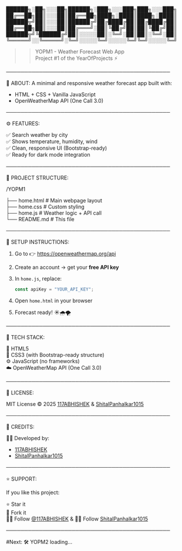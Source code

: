 ██████╗░██╗░░░██╗██████╗░███╗░░░███╗███╗░░░███╗  
██╔══██╗██║░░░██║██╔══██╗████╗░████║████╗░████║  
██████╦╝██║░░░██║██████╔╝██╔████╔██║██╔████╔██║  
██╔══██╗██║░░░██║██╔═══╝░██║╚██╔╝██║██║╚██╔╝██║  
██████╦╝╚██████╔╝██║░░░░░██║░╚═╝░██║██║░╚═╝░██║  
╚═════╝░░╚═════╝░╚═╝░░░░░╚═╝░░░░░╚═╝╚═╝░░░░░╚═╝

> > YOPM1 - Weather Forecast Web App  
> > Project #1 of the YearOfProjects ⚡

─────────────────────────────────────────────

🧠 ABOUT:
A minimal and responsive weather forecast app built with:

- HTML + CSS + Vanilla JavaScript
- OpenWeatherMap API (One Call 3.0)

─────────────────────────────────────────────

⚙️ FEATURES:

 ✅ Search weather by city  
 ✅ Shows temperature, humidity, wind  
 ✅ Clean, responsive UI (Bootstrap-ready)  
 ✅ Ready for dark mode integration

─────────────────────────────────────────────

📁 PROJECT STRUCTURE:

/YOPM1

├── home.html # Main webpage layout  
 ├── home.css # Custom styling  
 ├── home.js # Weather logic + API call  
 └── README.md # This file

─────────────────────────────────────────────

🔐 SETUP INSTRUCTIONS:

1. Go to 👉 https://openweathermap.org/api
2. Create an account → get your **free API key**
3. In `home.js`, replace:

   ```js
   const apiKey = "YOUR_API_KEY";
   ```

4. Open `home.html` in your browser
5. Forecast ready! ☀️🌧️🌪️

─────────────────────────────────────────────

🧪 TECH STACK:

🧱 HTML5  
 🎨 CSS3 (with Bootstrap-ready structure)  
 ⚙️ JavaScript (no frameworks)  
 ☁️ OpenWeatherMap API (One Call 3.0)

─────────────────────────────────────────────

🧾 LICENSE:

MIT License © 2025 [117ABHISHEK](https://github.com/117ABHISHEK) & [ShitalPanhalkar1015](https://github.com/ShitalPanhalkar1015)

─────────────────────────────────────────────

🤝 CREDITS:

👨‍💻 Developed by:

- [117ABHISHEK](https://github.com/117ABHISHEK)
- [ShitalPanhalkar1015](https://github.com/ShitalPanhalkar1015)
  
─────────────────────────────────────────────

⭐ SUPPORT:

If you like this project:

⭐ Star it  
 🍴 Fork it  
 🧑‍💻 Follow [@117ABHISHEK](https://github.com/117ABHISHEK) &
👩‍💻 Follow [ShitalPanhalkar1015](https://github.com/ShitalPanhalkar1015)

─────────────────────────────────────────────

#Next: 🛠️ YOPM2 loading...
